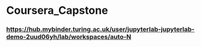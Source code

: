 # Coursera_Capstone
### https://hub.mybinder.turing.ac.uk/user/jupyterlab-jupyterlab-demo-2uud06yh/lab/workspaces/auto-N
